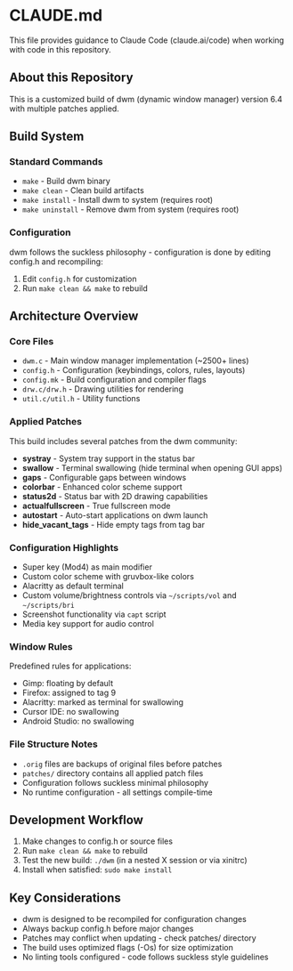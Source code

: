# CLAUDE.md

This file provides guidance to Claude Code (claude.ai/code) when working with code in this repository.

## About this Repository

This is a customized build of dwm (dynamic window manager) version 6.4 with multiple patches applied.

## Build System

### Standard Commands
- `make` - Build dwm binary
- `make clean` - Clean build artifacts
- `make install` - Install dwm to system (requires root)
- `make uninstall` - Remove dwm from system (requires root)

### Configuration
dwm follows the suckless philosophy - configuration is done by editing config.h and recompiling:
1. Edit `config.h` for customization
2. Run `make clean && make` to rebuild

## Architecture Overview

### Core Files
- `dwm.c` - Main window manager implementation (~2500+ lines)
- `config.h` - Configuration (keybindings, colors, rules, layouts)
- `config.mk` - Build configuration and compiler flags
- `drw.c/drw.h` - Drawing utilities for rendering
- `util.c/util.h` - Utility functions

### Applied Patches
This build includes several patches from the dwm community:
- **systray** - System tray support in the status bar
- **swallow** - Terminal swallowing (hide terminal when opening GUI apps)
- **gaps** - Configurable gaps between windows
- **colorbar** - Enhanced color scheme support
- **status2d** - Status bar with 2D drawing capabilities
- **actualfullscreen** - True fullscreen mode
- **autostart** - Auto-start applications on dwm launch
- **hide_vacant_tags** - Hide empty tags from tag bar

### Configuration Highlights
- Super key (Mod4) as main modifier
- Custom color scheme with gruvbox-like colors
- Alacritty as default terminal
- Custom volume/brightness controls via `~/scripts/vol` and `~/scripts/bri`
- Screenshot functionality via `capt` script
- Media key support for audio control

### Window Rules
Predefined rules for applications:
- Gimp: floating by default
- Firefox: assigned to tag 9
- Alacritty: marked as terminal for swallowing
- Cursor IDE: no swallowing
- Android Studio: no swallowing

### File Structure Notes
- `.orig` files are backups of original files before patches
- `patches/` directory contains all applied patch files
- Configuration follows suckless minimal philosophy
- No runtime configuration - all settings compile-time

## Development Workflow

1. Make changes to config.h or source files
2. Run `make clean && make` to rebuild
3. Test the new build: `./dwm` (in a nested X session or via xinitrc)
4. Install when satisfied: `sudo make install`

## Key Considerations

- dwm is designed to be recompiled for configuration changes
- Always backup config.h before major changes
- Patches may conflict when updating - check patches/ directory
- The build uses optimized flags (-Os) for size optimization
- No linting tools configured - code follows suckless style guidelines